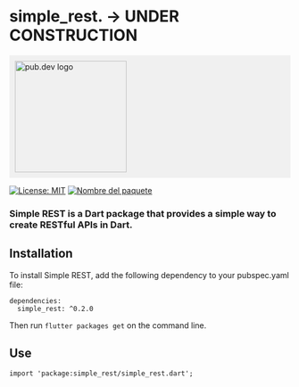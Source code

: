 # simple_rest. -> UNDER CONSTRUCTION


<div style="background-color: #f0f0f0; padding: 10px;">
  <img src="https://pub.dev/static/img/pub-dev-logo-2x.png?hash=EG7dN74T-aRg8OtEFW85_g" width="200" alt="pub.dev logo">
</div>

[![License: MIT](https://img.shields.io/badge/License-MIT-yellow.svg)](https://opensource.org/licenses/MIT) [![Nombre del paquete](https://img.shields.io/pub/v/nombre_del_paquete.svg)](https://pub.dev/packages/nombre_del_paquete)

### Simple REST is a Dart package that provides a simple way to create RESTful APIs in Dart.

## Installation
To install Simple REST, add the following dependency to your pubspec.yaml file:

````
dependencies:
  simple_rest: ^0.2.0
````

Then run ```flutter packages get``` on the command line.

## Use
```
import 'package:simple_rest/simple_rest.dart';
```


